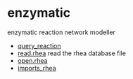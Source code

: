 ﻿# enzymatic

enzymatic reaction network modeller

+ [query_reaction](enzymatic/query_reaction.1) 
+ [read.rhea](enzymatic/read.rhea.1) read the rhea database file
+ [open.rhea](enzymatic/open.rhea.1) 
+ [imports_rhea](enzymatic/imports_rhea.1) 
